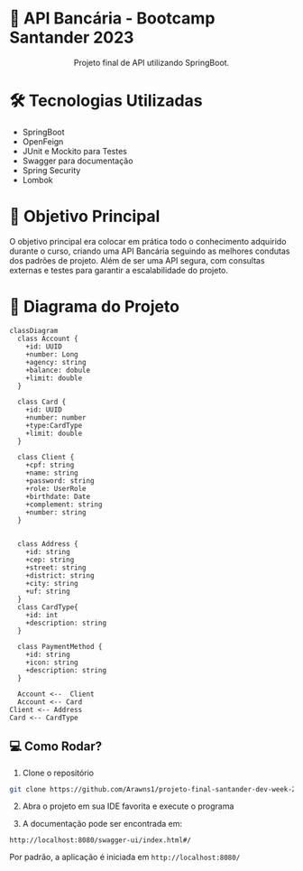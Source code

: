 # 📝 API Bancária - Bootcamp Santander 2023

<p align="center"> Projeto final de API utilizando SpringBoot.</p>

# 🛠 Tecnologias Utilizadas

- SpringBoot
- OpenFeign
- JUnit e Mockito para Testes
- Swagger para documentação
- Spring Security
- Lombok

# 🎯 Objetivo Principal

O objetivo principal era colocar em prática todo o conhecimento adquirido durante o curso, criando uma API Bancária seguindo as melhores condutas dos padrões de projeto. Além de ser uma API segura, com consultas externas e testes para garantir a escalabilidade do projeto.


# 🎨 Diagrama do Projeto

```mermaid
classDiagram
  class Account {
    +id: UUID
    +number: Long
    +agency: string
    +balance: dobule
    +limit: double
  }
  
  class Card {
    +id: UUID
    +number: number
    +type:CardType
    +limit: double
  }
  
  class Client {
    +cpf: string
    +name: string
    +password: string
    +role: UserRole
    +birthdate: Date
    +complement: string
    +number: string
  }

  
  class Address {
    +id: string
    +cep: string
    +street: string
    +district: string
    +city: string
    +uf: string
  }
  class CardType{
    +id: int
    +description: string
  }
  
  class PaymentMethod {
    +id: string
    +icon: string
    +description: string
  }
  
  Account <--  Client
  Account <-- Card
Client <-- Address
Card <-- CardType

```

## 💻 Como Rodar?

1. Clone o repositório

```bash
git clone https://github.com/Arawns1/projeto-final-santander-dev-week-2023.git
```

2. Abra o projeto em sua IDE favorita e execute o programa

3. A documentação pode ser encontrada em:

```
http://localhost:8080/swagger-ui/index.html#/
```

Por padrão, a aplicação é iniciada em `http://localhost:8080/`


